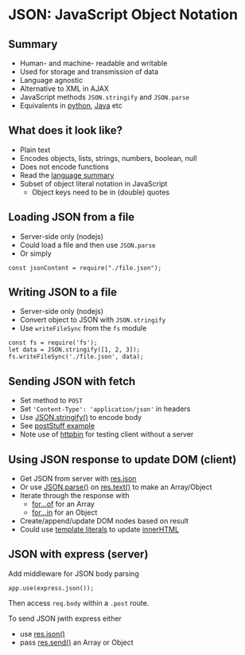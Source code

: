 # JSON: JavaScript Object Notation



## Summary


- Human- and machine- readable and writable
- Used for storage and transmission of data
- Language agnostic
- Alternative to XML in AJAX
- JavaScript methods `JSON.stringify` and `JSON.parse`
- Equivalents in [python](https://docs.python.org/3/library/json.html), [Java](https://github.com/FasterXML/jackson) etc



## What does it look like?

- Plain text
- Encodes objects, lists, strings, numbers, boolean, null
- Does not encode functions
- Read the [language summary](https://www.json.org/json-en.html)
- Subset of object literal notation in JavaScript
  - Object keys need to be in (double) quotes



## Loading JSON from a file

- Server-side only (nodejs)
- Could load a file and then use `JSON.parse`
- Or simply

```const jsonContent = require("./file.json");```


## Writing JSON to a file

- Server-side only (nodejs)
- Convert object to JSON with `JSON.stringify`
- Use `writeFileSync` from the `fs` module

```
const fs = require('fs');
let data = JSON.stringify([1, 2, 3]);
fs.writeFileSync('./file.json', data);
```


## Sending JSON with fetch

- Set method to `POST`
- Set `'Content-Type': 'application/json'` in headers
- Use [JSON.stringify()](https://developer.mozilla.org/en-US/docs/Web/JavaScript/Reference/Global_Objects/JSON/stringify) to encode body
- See [postStuff example](./postStuff.js)
- Note use of [httpbin](https://httpbin.org) for testing client without a server

## Using JSON response to update DOM (client)

- Get JSON from server with [res.json](https://developer.mozilla.org/en-US/docs/Web/API/Response/json)
- Or use [JSON.parse()](https://developer.mozilla.org/en-US/docs/Web/JavaScript/Reference/Global_Objects/JSON/parse) on [res.text()](https://developer.mozilla.org/en-US/docs/Web/API/Response/text) to make an Array/Object
- Iterate through the response with 
  - [for...of](https://developer.mozilla.org/en-US/docs/Web/JavaScript/Reference/Statements/for...of) for an Array
  - [for...in](https://developer.mozilla.org/en-US/docs/Web/JavaScript/Reference/Statements/for...in) for an Object
- Create/append/update DOM nodes based on result
- Could use [template literals](https://developer.mozilla.org/en-US/docs/Web/JavaScript/Reference/Statements/for...of) to update [innerHTML](https://developer.mozilla.org/en-US/docs/Web/API/Element/innerHTML)

## JSON with express (server)

Add middleware for JSON body parsing

```
app.use(express.json());
```

Then access `req.body` within a `.post` route.

To send JSON jwith express either
- use [res.json()](https://expressjs.com/en/api.html#res.json)
- pass [res.send()](https://expressjs.com/en/api.html#res.send) an Array or Object





